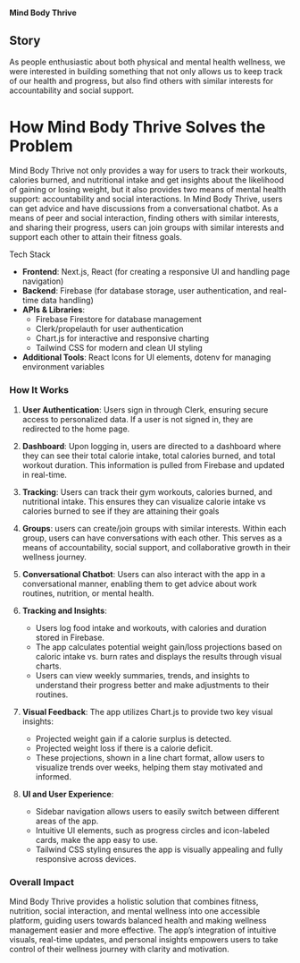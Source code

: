 #### Mind Body Thrive

## Story
As people enthusiastic about both physical and mental health wellness, we were interested in building something that not only allows us to keep track of our health and progress, but also find others with similar interests for accountability and social support.

# How Mind Body Thrive Solves the Problem
Mind Body Thrive not only provides a way for users to track their workouts, calories burned, and nutritional intake and get insights about the likelihood of gaining or losing weight, but it also provides two means of mental health support: accountability and social interactions. In Mind Body Thrive, users can get advice and have discussions from a conversational chatbot. As a means of peer and social interaction, finding others with similar interests, and sharing their progress, users can join groups with similar interests and support each other to attain their fitness goals.

Tech Stack

- **Frontend**: Next.js, React (for creating a responsive UI and handling page navigation)
- **Backend**: Firebase (for database storage, user authentication, and real-time data handling)
- **APIs & Libraries**:
  - Firebase Firestore for database management
  - Clerk/propelauth for user authentication
  - Chart.js for interactive and responsive charting
  - Tailwind CSS for modern and clean UI styling
- **Additional Tools**: React Icons for UI elements, dotenv for managing environment variables

### How It Works

1. **User Authentication**: Users sign in through Clerk, ensuring secure access to personalized data. If a user is not signed in, they are redirected to the home page.

2. **Dashboard**: Upon logging in, users are directed to a dashboard where they can see their total calorie intake, total calories burned, and total workout duration. This information is pulled from Firebase and updated in real-time.
3. **Tracking**: Users can track their gym workouts, calories burned, and nutritional intake. This ensures they can visualize calorie intake vs calories burned to see if they are attaining their goals
4. **Groups**: users can create/join groups with similar interests. Within each group, users can have conversations with each other. This serves as a means of accountability, social support, and collaborative growth in their wellness journey.
5. **Conversational Chatbot**: Users can also interact with the app in a conversational manner, enabling them to get advice about work routines, nutrition, or mental health.

6. **Tracking and Insights**:
   - Users log food intake and workouts, with calories and duration stored in Firebase.
   - The app calculates potential weight gain/loss projections based on caloric intake vs. burn rates and displays the results through visual charts.
   - Users can view weekly summaries, trends, and insights to understand their progress better and make adjustments to their routines.

7. **Visual Feedback**: The app utilizes Chart.js to provide two key visual insights:
   - Projected weight gain if a calorie surplus is detected.
   - Projected weight loss if there is a calorie deficit.
   - These projections, shown in a line chart format, allow users to visualize trends over weeks, helping them stay motivated and informed.

8. **UI and User Experience**: 
   - Sidebar navigation allows users to easily switch between different areas of the app.
   - Intuitive UI elements, such as progress circles and icon-labeled cards, make the app easy to use.
   - Tailwind CSS styling ensures the app is visually appealing and fully responsive across devices.

### Overall Impact

Mind Body Thrive provides a holistic solution that combines fitness, nutrition, social interaction, and mental wellness into one accessible platform, guiding users towards balanced health and making wellness management easier and more effective. The app’s integration of intuitive visuals, real-time updates, and personal insights empowers users to take control of their wellness journey with clarity and motivation.
